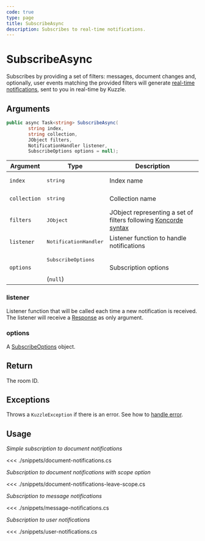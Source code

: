 ```yaml
---
code: true
type: page
title: SubscribeAsync
description: Subscribes to real-time notifications.
---
```


# SubscribeAsync

Subscribes by providing a set of filters: messages, document changes and, optionally, user events matching the provided filters will generate [real-time notifications](/core/2/api/essentials/notifications), sent to you in real-time by Kuzzle.

## Arguments

```csharp
public async Task<string> SubscribeAsync(
        string index,
        string collection,
        JObject filters,
        NotificationHandler listener,
        SubscribeOptions options = null);
```

| Argument     | Type                                    | Description                                                                                                    |
|--------------|-----------------------------------------|----------------------------------------------------------------------------------------------------------------|
| `index`      | <pre>string</pre>                       | Index name                                                                                                     |
| `collection` | <pre>string</pre>                       | Collection name                                                                                                |
| `filters`    | <pre>JObject</pre>                      | JObject representing a set of filters following [Koncorde syntax](/core/2/guides/cookbooks/realtime-api/terms) |
| `listener`   | <pre>NotificationHandler</pre>          | Listener function to handle notifications                                                                      |
| `options`    | <pre>SubscribeOptions</pre><br>(`null`) | Subscription options                                                                                           |

### listener

Listener function that will be called each time a new notification is received.
The listener will receive a [Response](/sdk/csharp/2/essentials/realtime-notifications) as only argument.

### options

A [SubscribeOptions](/sdk/csharp/2/core-classes/subscription-options) object.

## Return

The room ID.

## Exceptions

Throws a `KuzzleException` if there is an error. See how to [handle error](/sdk/csharp/2/essentials/error-handling).

## Usage

_Simple subscription to document notifications_

<<< ./snippets/document-notifications.cs

_Subscription to document notifications with scope option_

<<< ./snippets/document-notifications-leave-scope.cs

_Subscription to message notifications_

<<< ./snippets/message-notifications.cs

_Subscription to user notifications_

<<< ./snippets/user-notifications.cs
